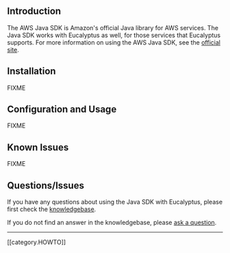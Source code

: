 ## Introduction

The AWS Java SDK is Amazon's official Java library for AWS services. The Java SDK works with Eucalyptus as well, for those services that Eucalyptus supports.  For more information on using the AWS Java SDK, see the [official site](http://aws.amazon.com/sdkforjava/).

## Installation

FIXME

## Configuration and Usage

FIXME

## Known Issues

FIXME

## Questions/Issues

If you have any questions about using the Java SDK with Eucalyptus, please first check the [knowledgebase](https://engage.eucalyptus.com/customer/portal/articles/search?q=Java%20SDK).  

If you do not find an answer in the knowledgebase, please [ask a question](https://engage.eucalyptus.com/customer/portal/questions/new?q=Java%20SDK).

***
[[category.HOWTO]]